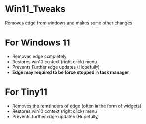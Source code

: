# Win11_Tweaks
Removes edge from windows and makes some other changes
# For Windows 11
- Removes edge completely
- Restores win10 context (right click) menu
- Prevents Further edge updates (Hopefully)
- **Edge may required to be force stopped in task manager**

# For Tiny11
- Removes the remainders of edge (often in the form of widgets)
- Restores win10 context (right click) menu
- Prevents further edge updates (Hopefully)
